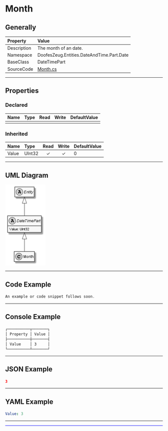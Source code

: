 ﻿# Month

## Generally

|Property|Value|
|:-|:-|
|Description|The month of an date.|
|Namespace|DoofesZeug.Entities.DateAndTime.Part.Date|
|BaseClass|DateTimePart|
|SourceCode|[Month.cs](../../../../DoofesZeug.Library/Src/Entities/DateAndTime/Part/Date/Month.cs)|

---

## Properties

### Declared

|Name|Type|Read|Write|DefaultValue|
|:---|:---|:--:|:---:|:-----------|
|    |    |    |     |            |

### Inherited

|Name|Type|Read|Write|DefaultValue|
|:---|:---|:--:|:---:|:-----------|
|Value|UInt32|&#x2713;|&#x2713;|0|

---

## UML Diagram

![Month.png](./Month.png "Month")

---

## Code Example

```cs
An example or code snippet follows soon.
```

---

## Console Example

```console
┌──────────┬───────┐
│ Property │ Value │
├──────────┼───────┤
│ Value    │ 3     │
└──────────┴───────┘
```

---

## JSON Example

```json
3
```

---

## YAML Example

```yaml
Value: 3
```

---

<hr style="background: blue;" />
